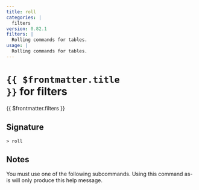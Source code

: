 ```yaml
---
title: roll
categories: |
  filters
version: 0.82.1
filters: |
  Rolling commands for tables.
usage: |
  Rolling commands for tables.
---
```


# <code>{{ $frontmatter.title }}</code> for filters

<div class='command-title'>{{ $frontmatter.filters }}</div>

## Signature

```> roll ```

## Notes
You must use one of the following subcommands. Using this command as-is will only produce this help message.